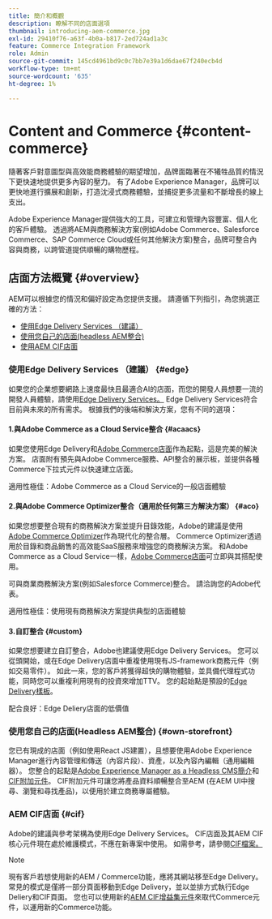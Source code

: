 ```yaml
---
title: 簡介和概觀
description: 瞭解不同的店面選項
thumbnail: introducing-aem-commerce.jpg
exl-id: 29410f76-a63f-4b0a-b817-2ed724ad1a3c
feature: Commerce Integration Framework
role: Admin
source-git-commit: 145cd4961bd9c0c7bb7e39a1d6dae67f240ecb4d
workflow-type: tm+mt
source-wordcount: '635'
ht-degree: 1%

---
```



# Content and Commerce {#content-commerce}

隨著客戶對意圖型與高效能商務體驗的期望增加，品牌面臨著在不犧牲品質的情況下更快速地提供更多內容的壓力。 有了Adobe Experience Manager，品牌可以更快地進行擴展和創新，打造沈浸式商務體驗，並捕捉更多流量和不斷增長的線上支出。

Adobe Experience Manager提供強大的工具，可建立和管理內容豐富、個人化的客戶體驗。 透過將AEM與商務解決方案(例如Adobe Commerce、Salesforce Commerce、SAP Commerce Cloud或任何其他解決方案)整合，品牌可整合內容與商務，以跨管道提供順暢的購物歷程。

## 店面方法概覽 {#overview}

AEM可以根據您的情況和偏好設定為您提供支援。 請遵循下列指引，為您挑選正確的方法：

* [使用Edge Delivery Services （建議）](#edge)
* [使用您自己的店面(headless AEM整合)](#own-storefront)
* [使用AEM CIF店面](#cif)

### 使用Edge Delivery Services （建議） {#edge}

如果您的企業想要網路上速度最快且最適合AI的店面，而您的開發人員想要一流的開發人員體驗，請使用[Edge Delivery Services。](../edge/overview.md) Edge Delivery Services符合目前與未來的所有需求。 根據我們的後端和解決方案，您有不同的選項：

#### 1.與Adobe Commerce as a Cloud Service整合 {#acaacs}

如果您使用Edge Delivery和[Adobe Commerce店面](https://experienceleague.adobe.com/developer/commerce/storefront/?lang=zh-Hant)作為起點，這是完美的解決方案。 店面附有預先與Adobe Commerce服務、API整合的展示板，並提供各種Commerce下拉式元件以快速建立店面。

適用性極佳：Adobe Commerce as a Cloud Service的一般店面體驗

#### 2.與Adobe Commerce Optimizer整合（適用於任何第三方解決方案） {#aco}

如果您想要整合現有的商務解決方案並提升目錄效能，Adobe的建議是使用[Adobe Commerce Optimizer](https://experienceleague.adobe.com/zh-hant/docs/commerce-learn/tutorials/adobe-commerce-optimizer/overview)作為現代化的整合層。 Commerce Optimizer透過用於目錄和商品銷售的高效能SaaS服務來增強您的商務解決方案。 和Adobe Commerce as a Cloud Service一樣，[Adobe Commerce店面](https://experienceleague.adobe.com/developer/commerce/storefront/?lang=zh-Hant)可立即與其搭配使用。

可與商業商務解決方案(例如Salesforce Commerce)整合。 請洽詢您的Adobe代表。

適用性極佳：使用現有商務解決方案提供典型的店面體驗

#### 3.自訂整合 {#custom}

如果您想要建立自訂整合，Adobe也建議使用Edge Delivery Services。 您可以從頭開始，或在Edge Delivery店面中重複使用現有JS-framework商務元件（例如交易零件）。 如此一來，您的客戶將獲得超快的購物體驗，並具備代理程式功能，同時您可以重複利用現有的投資來增加TTV。 您的起始點是預設的[Edge Delivery樣板](https://www.aem.live/developer/tutorial)。

配合良好：Edge Deliery店面的低價值

### 使用您自己的店面(Headless AEM整合) {#own-storefront}

您已有現成的店面（例如使用React JS建置），且想要使用Adobe Experience Manager進行內容管理和傳送（內容片段）、資產，以及內容內編輯（通用編輯器）。 您整合的起點是[Adobe Experience Manager as a Headless CMS簡介](https://experienceleague.adobe.com/zh-hant/docs/experience-manager-cloud-service/content/headless/introduction)和[CIF附加元件](https://experienceleague.adobe.com/zh-hant/docs/experience-manager-cloud-service/content/content-and-commerce/storefront/authoring/enrich-product-associated-content)。 CIF附加元件可讓您將產品資料順暢整合至AEM (在AEM UI中搜尋、瀏覽和尋找產品)，以便用於建立商務專屬體驗。

### AEM CIF店面 {#cif}

Adobe的建議與參考架構為使用Edge Delivery Services。 CIF店面及其AEM CIF核心元件現在處於維護模式，不應在新專案中使用。 如需參考，請參閱[CIF檔案。](/help/commerce-cloud/cif-introduction.md)

>[!NOTE]
>
>現有客戶若想使用新的AEM / Commerce功能，應將其網站移至Edge Delivery。 常見的模式是僅將一部分頁面移動到Edge Delivery，並以並排方式執行Edge Deliery和CIF頁面。 您也可以使用新的[AEM CIF增益集元件](https://experienceleague.adobe.com/developer/commerce/storefront/dropins/all/introduction/?lang=zh-Hant)來取代Commerce元件，以運用新的Commerce功能。
